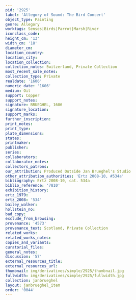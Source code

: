 ```yaml
---
pid: '2925'
label: 'Allegory of Sound: The Bird Concert'
object_type: Painting
genre: Allegory
worktags: Senses|Birds|Parrot|Marsh|River
iconclass_code:
height_cm: '13'
width_cm: '18'
diameter_cm:
location_country:
location_city:
location_collection:
collection_notes: Switzerland, Private Collection
most_recent_sale_notes:
collection_type: Private
realdate: '1606'
numeric_date: '1606'
medium: Oil
support: Copper
support_notes:
signature: BRUEGHEL, 1606
signature_location:
support_marks:
further_inscription:
print_notes:
print_type:
plate_dimensions:
states:
printmaker:
publisher:
series:
collaborators:
collaborator_notes:
collectors_patrons:
our_attribution: Produced Outside Jan Brueghel's Studio
other_attribution_authorities: 'Ertz 2008-10, #534a'
bibliography: Ertz 2008-10, cat. 534a
biblio_reference: '7810'
exhibition_history:
ertz_1979:
ertz_2008: '534'
bailey_walker:
hollstein_no:
bad_copy:
exclude_from_browsing:
provenance: '4573'
provenance_text: Scotland, Private Collection
related_works:
related_works_notes:
copies_and_variants:
curatorial_files:
general_notes:
discussion: '57'
external_resources_title:
external_resources_url:
thumbnail: img/derivatives/simple/2925/thumbnail.jpg
fullwidth: img/derivatives/simple/2925/fullwidth.jpg
collection: janbrueghel
layout: janbrueghel_item
order: '0044'
---
```

